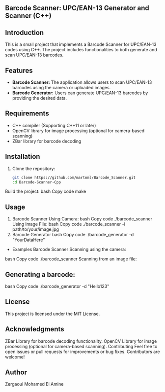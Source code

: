 
## Barcode Scanner: UPC/EAN-13 Generator and Scanner (C++)

## Introduction
This is a small project that implements a Barcode Scanner for UPC/EAN-13 codes using C++. The project includes functionalities to both generate and scan UPC/EAN-13 barcodes.

## Features
- **Barcode Scanner:** The application allows users to scan UPC/EAN-13 barcodes using the camera or uploaded images.
- **Barcode Generator:** Users can generate UPC/EAN-13 barcodes by providing the desired data.

## Requirements
- C++ compiler (Supporting C++11 or later)
- OpenCV library for image processing (optional for camera-based scanning)
- ZBar library for barcode decoding

## Installation
1. Clone the repository:
   ```bash
   git clone https://github.com/martnml/Barcode_Scanner.git
   cd Barcode-Scanner-Cpp
Build the project:
bash
Copy code
make
## Usage
1. Barcode Scanner
Using Camera:
bash
Copy code
./barcode_scanner
Using Image File:
bash
Copy code
./barcode_scanner -i path/to/your/image.jpg
2. Barcode Generator
bash
Copy code
./barcode_generator -d "YourDataHere"

- Examples
Barcode Scanner
Scanning using the camera:

bash
Copy code
./barcode_scanner
Scanning from an image file:
## Generating a barcode:
bash
Copy code
./barcode_generator -d "Hello123"
## License
This project is licensed under the MIT License.

## Acknowledgments
ZBar Library for barcode decoding functionality.
OpenCV Library for image processing (optional for camera-based scanning).
Contributing
Feel free to open issues or pull requests for improvements or bug fixes. Contributors are welcome!

## Author
Zergaoui Mohamed El Amine
